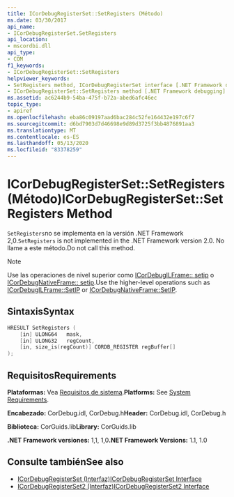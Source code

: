 ```yaml
---
title: ICorDebugRegisterSet::SetRegisters (Método)
ms.date: 03/30/2017
api_name:
- ICorDebugRegisterSet.SetRegisters
api_location:
- mscordbi.dll
api_type:
- COM
f1_keywords:
- ICorDebugRegisterSet::SetRegisters
helpviewer_keywords:
- SetRegisters method, ICorDebugRegisterSet interface [.NET Framework debugging]
- ICorDebugRegisterSet::SetRegisters method [.NET Framework debugging]
ms.assetid: ac6244b9-54ba-475f-b72a-abed6afc46ec
topic_type:
- apiref
ms.openlocfilehash: eba86c09197aad6bac284c52fe164432e197c6f7
ms.sourcegitcommit: d6bd7903d7d46698e9d89d3725f3bb4876891aa3
ms.translationtype: MT
ms.contentlocale: es-ES
ms.lasthandoff: 05/13/2020
ms.locfileid: "83378259"
---
```

# <a name="icordebugregistersetsetregisters-method"></a><span data-ttu-id="3b05f-102">ICorDebugRegisterSet::SetRegisters (Método)</span><span class="sxs-lookup"><span data-stu-id="3b05f-102">ICorDebugRegisterSet::SetRegisters Method</span></span>
<span data-ttu-id="3b05f-103">`SetRegisters`no se implementa en la versión .NET Framework 2,0.</span><span class="sxs-lookup"><span data-stu-id="3b05f-103">`SetRegisters` is not implemented in the .NET Framework version 2.0.</span></span> <span data-ttu-id="3b05f-104">No llame a este método.</span><span class="sxs-lookup"><span data-stu-id="3b05f-104">Do not call this method.</span></span>  
  
> [!NOTE]
> <span data-ttu-id="3b05f-105">Use las operaciones de nivel superior como [ICorDebugILFrame:: setip](icordebugilframe-setip-method.md) o [ICorDebugNativeFrame:: setip](icordebugnativeframe-setip-method.md).</span><span class="sxs-lookup"><span data-stu-id="3b05f-105">Use the higher-level operations such as [ICorDebugILFrame::SetIP](icordebugilframe-setip-method.md) or [ICorDebugNativeFrame::SetIP](icordebugnativeframe-setip-method.md).</span></span>  
  
## <a name="syntax"></a><span data-ttu-id="3b05f-106">Sintaxis</span><span class="sxs-lookup"><span data-stu-id="3b05f-106">Syntax</span></span>  
  
```cpp  
HRESULT SetRegisters (  
    [in] ULONG64   mask,  
    [in] ULONG32   regCount,  
    [in, size_is(regCount)] CORDB_REGISTER regBuffer[]  
);  
```  
  
## <a name="requirements"></a><span data-ttu-id="3b05f-107">Requisitos</span><span class="sxs-lookup"><span data-stu-id="3b05f-107">Requirements</span></span>  
 <span data-ttu-id="3b05f-108">**Plataformas:** Vea [Requisitos de sistema](../../get-started/system-requirements.md).</span><span class="sxs-lookup"><span data-stu-id="3b05f-108">**Platforms:** See [System Requirements](../../get-started/system-requirements.md).</span></span>  
  
 <span data-ttu-id="3b05f-109">**Encabezado:** CorDebug.idl, CorDebug.h</span><span class="sxs-lookup"><span data-stu-id="3b05f-109">**Header:** CorDebug.idl, CorDebug.h</span></span>  
  
 <span data-ttu-id="3b05f-110">**Biblioteca:** CorGuids.lib</span><span class="sxs-lookup"><span data-stu-id="3b05f-110">**Library:** CorGuids.lib</span></span>  
  
 <span data-ttu-id="3b05f-111">**.NET Framework versiones:** 1,1, 1,0</span><span class="sxs-lookup"><span data-stu-id="3b05f-111">**.NET Framework Versions:** 1.1, 1.0</span></span>  
  
## <a name="see-also"></a><span data-ttu-id="3b05f-112">Consulte también</span><span class="sxs-lookup"><span data-stu-id="3b05f-112">See also</span></span>

- [<span data-ttu-id="3b05f-113">ICorDebugRegisterSet (Interfaz)</span><span class="sxs-lookup"><span data-stu-id="3b05f-113">ICorDebugRegisterSet Interface</span></span>](icordebugregisterset-interface.md)
- [<span data-ttu-id="3b05f-114">ICorDebugRegisterSet2 (Interfaz)</span><span class="sxs-lookup"><span data-stu-id="3b05f-114">ICorDebugRegisterSet2 Interface</span></span>](icordebugregisterset2-interface.md)
